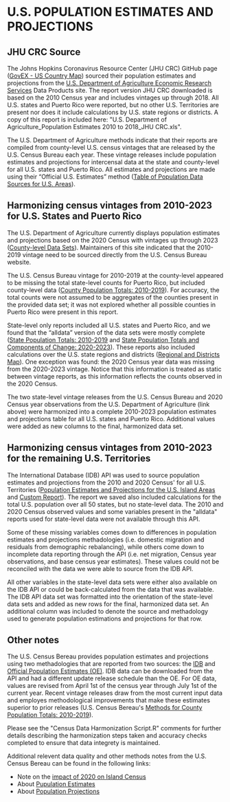 # U.S. POPULATION ESTIMATES AND PROJECTIONS
## JHU CRC Source

The Johns Hopkins Coronavirus Resource Center (JHU CRC) GitHub page ([GovEX - US Country Map](https://github.com/govex/COVID-19/tree/master/data_tables/Data_for_UScounty_map)) sourced their population estimates and projections from the [U.S. Department of Agriculture Economic Research Services](https://www.ers.usda.gov/) Data Products site. The report version JHU CRC downloaded is based on the 2010 Census year and includes vintages up through 2018. All U.S. states and Puerto Rico were reported, but no other U.S. Territories are present nor does it include calculations by U.S. state regions or districts. A copy of this report is included here: "U.S. Department of Agriculture_Population Estimates 2010 to 2018_JHU CRC.xls".

The U.S. Department of Agriculture methods indicate that their reports are compiled from county-level U.S. census vintages that are released by the U.S. Census Bureau each year. These vintage releases include population estimates and projections for intercensal data at the state and county-level for all U.S. states and Puerto Rico. All estimates and projections are made using their “Official U.S. Estimates” method ([Table of Population Data Sources for U.S. Areas](https://www.census.gov/programs-surveys/international-programs/about/idb/island-areas.html)).


## Harmonizing census vintages from 2010-2023 for U.S. States and Puerto Rico

The U.S. Department of Agriculture currently displays population estimates and projections based on the 2020 Census with vintages up through 2023 ([County-level Data Sets](https://www.ers.usda.gov/data-products/county-level-data-sets/county-level-data-sets-download-data/)). Maintainers of this site indicated that the 2010-2019 vintage need to be sourced directly from the U.S. Census Bureau website.

The U.S. Census Bureau vintage for 2010-2019 at the county-level appeared to be missing the total state-level counts for Puerto Rico, but included county-level data ([County Population Totals: 2010-2019](https://www.census.gov/data/datasets/time-series/demo/popest/2010s-counties-total.html)). For accuracy, the total counts were not assumed to be aggregates of the counties present in the provided data set; it was not explored whether all possible counties in Puerto Rico were present in this report.

State-level only reports included all U.S. states and Puerto Rico, and we found that the “alldata” version of the data sets were mostly complete ([State Population Totals: 2010-2019](https://www.census.gov/data/datasets/time-series/demo/popest/2010s-state-total.html) and [State Population Totals and Components of Change: 2020-2023](https://www.census.gov/data/datasets/time-series/demo/popest/2020s-state-total.html)). These reports also included calculations over the U.S. state regions and districts ([Regional and Districts Map](https://www2.census.gov/geo/pdfs/maps-data/maps/reference/us_regdiv.pdf)). One exception was found: the 2020 Census year data was missing from the 2020-2023 vintage. Notice that this information is treated as static between vintage reports, as this information reflects the counts observed in the 2020 Census.

The two state-level vintage releases from the U.S. Census Bureau and 2020 Census year observations from the U.S. Department of Agriculture (link above) were harmonized into a complete 2010-2023 population estimates and projections table for all U.S. states and Puerto Rico. Additional values were added as new columns to the final, harmonized data set.


## Harmonizing census vintages from 2010-2023 for the remaining U.S. Territories

The International Database (IDB) API was used to source population estimates and projections from the 2010 and 2020 Census' for all U.S. Territories ([Population Estimates and Projections for the U.S. Island Areas](https://www.census.gov/programs-surveys/international-programs/about/idb/island-areas.html) and [Custom Report](https://www.census.gov/data-tools/demo/idb/#/table?COUNTRY_YEAR=2024&COUNTRY_YR_ANIM=2024&menu=tableViz&quickReports=CUSTOM&CUSTOM_COLS=POP,GR,RNI,NATINCR,CBR,BIRTHS,CDR,DEATHS,NMR,NIM&TABLE_YEARS=2010,2011,2012,2013,2014,2015,2016,2017,2018,2019,2020,2021,2022,2023&TABLE_USE_RANGE=Y&TABLE_USE_YEARS=N&TABLE_STEP=1&TABLE_ADD_YEARS=2010,2020&CCODE_SINGLE=AS&CCODE=AS,GU,MP,PR,US,VI&TABLE_RANGE=2010,2023)). The report we saved also included calculations for the total U.S. population over all 50 states, but no state-level data. The 2010 and 2020 Census observed values and some variables present in the "alldata" reports used for state-level data were not available through this API.

Some of these missing variables comes down to differences in population estimates and projections methadologies (i.e. domestic migration and residuals from demographic rebalancing), while others come down to incomplete data reporting through the API (i.e. net migration, Census year observations, and base census year estimates). These values could not be reconciled with the data we were able to source from the IDB API.

All other variables in the state-level data sets were either also available on the IDB API or could be back-calculated from the data that was available. The IDB API data set was formatted into the orientation of the state-level data sets and added as new rows for the final, harmonized data set. An additional column was included to denote the source and methadology used to generate population estimations and projections for that row.


## Other notes

The U.S. Census Bereau provides population estimates and projections using two methadologies that are reported from two sources: the [IDB](https://www.census.gov/data-tools/demo/idb/#/dashboard?COUNTRY_YEAR=2024) and [Official Population Estimates (OE)](https://www.census.gov/programs-surveys/popest.html). IDB data can be downloaded from the API and had a different update release schedule than the OE. For OE data, values are revised from April 1st of the census year through July 1st of the current year. Recent vintage releases draw from the most current input data and employes methodological improvements that make these estimates superior to prior releases (U.S. Census Bereau's [Methods for County Population Totals: 2010-2019](https://www2.census.gov/programs-surveys/popest/technical-documentation/methodology/2010-2019/natstcopr-methv2.pdf)).

Please see the "Census Data Harmonization Script.R" comments for further details describing the harmonization steps taken and accuracy checks completed to ensure that data integrety is maintained.

Additional relevent data quality and other methods notes from the U.S. Census Bereau can be found in the following links:
- Note on the [impact of 2020 on Island Census](https://www.census.gov/newsroom/press-releases/2024/2020-island-areas-cross-tabulation-american-samoa.html)
- About [Pupulation Estimates](https://www.census.gov/programs-surveys/popest/about.html)
- About [Population Projections](https://www.census.gov/programs-surveys/popproj/about.html)

